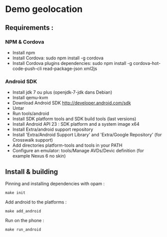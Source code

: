 # Demo geolocation

## Requirements :

### NPM & Cordova

 - Install npm
 - Install Cordova:
   sudo npm install -g cordova
 - Install Cordova plugins dependencies:
   sudo npm install -g cordova-hot-code-push-cli read-package-json xml2js

### Android SDK

 - Install jdk 7 ou plus (openjdk-7-jdk dans Debian)
 - Install qemu-kvm
 - Download Android SDK http://developer.android.com/sdk
 - Untar
 - Run tools/android
 - Install SDK platform tools and SDK build tools (last versions)
 - Install Android API 23 : SDK platform and a system image x64
 - Install Extra/android support repository
 - Install 'Extra/Android Support Library' and 'Extra/Google Repository'
   (for Crosswalk support)
 - Add directories platform-tools and tools in your PATH
 - Configure an emulator: tools/Manage AVDs/Devic definition
   (for example Nexus 6 no skin)

## Install & building
Pinning and installing dependencies with opam :

`make init`

Add android to the platforms :

`make add_android`

Run on the phone : 

`make run_android`
